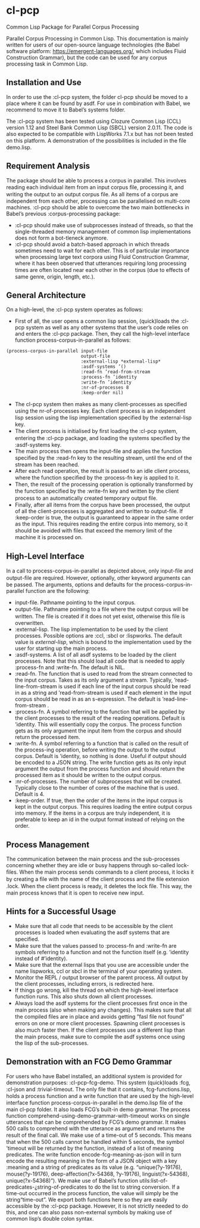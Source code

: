 # cl-pcp
Common Lisp Package for Parallel Corpus Processing

Parallel Corpus Processing in Common Lisp. This documentation is mainly written for users of our open-source language technologies (the Babel software platform: https://emergent-languages.org/, which includes Fluid Construction Grammar), but the code can be used for any corpus processing task in Common Lisp.

## Installation and Use

In order to use the :cl-pcp system, the folder cl-pcp should be moved to a place where it can be found by asdf. For use in combination with Babel, we recommend to move it to Babel’s systems folder.

The :cl-pcp system has been tested using Clozure Common Lisp (CCL) version 1.12 and Steel Bank Common Lisp (SBCL) version 2.0.11. The code is also expected to be compatible with LispWorks 7.1.x but has not been tested on this platform.
A demonstration of the possibilities is included in the ﬁle demo.lisp.

## Requirement Analysis

The package should be able to process a corpus in parallel. This involves reading each individual item from an input corpus ﬁle, processing it, and writing the output to an output corpus ﬁle. As all items of a corpus are independent from each other, processing can be parallelised on multi-core machines.
:cl-pcp should be able to overcome the two main bottlenecks in Babel’s previous :corpus-processing package:

* :cl-pcp should make use of subprocesses instead of threads, so that the single-threaded memory management of common lisp implementations does not form a bot-tleneck anymore.
* :cl-pcp should avoid a batch-based approach in which threads sometimes need to wait for each other. This is of particular importance when processing large text corpora using Fluid Construction Grammar, where it has been observed that utterances requiring long processing times are often located near each other in the corpus (due to eﬀects of same genre, origin, length, etc.).

## General Architecture

On a high-level, the :cl-pcp system operates as follows:

* First of all, the user opens a common lisp session, (quick)loads the :cl-pcp system as well as any other systems that the user’s code relies on and enters the :cl-pcp package. Then, they call the high-level interface function process-corpus-in-parallel as follows:

````
(process-corpus-in-parallel input-file
                            output-file
                            :external-lisp *external-lisp* 
                            :asdf-systems ’()
                            :read-fn ’read-from-stream 
                            :process-fn ’identity 
                            :write-fn ’identity 
                            :nr-of-processes 8 
                            :keep-order nil)
````

* The cl-pcp system then makes as many client-processes as speciﬁed using the nr-of-processes key. Each client process is an independent lisp session using the lisp implementation speciﬁed by the :external-lisp key.
* The client process is initialised by ﬁrst loading the :cl-pcp system, entering the :cl-pcp package, and loading the systems speciﬁed by the :asdf-systems key.
* The main process then opens the input-file and applies the function speciﬁed by the :read-fn key to the resulting stream, until the end of the stream has been reached.
* After each read operation, the result is passed to an idle client process, where the function speciﬁed by the :process-fn key is applied to it.
* Then, the result of the processing operation is optionally transformed by the function speciﬁed by the :write-fn key and written by the client process to an automatically created temporary output ﬁle.
* Finally, after all items from the corpus have been processed, the output of all the client-processes is aggregated and written to output-file. If :keep-order is true, the output is guaranteed to appear in the same order as the input. This requires reading the entire corpus into memory, so it should be avoided with ﬁles that exceed the memory limit of the machine it is processed on.

## High-Level Interface

In a call to process-corpus-in-parallel as depicted above, only input-ﬁle and output-ﬁle are required. However, optionally, other keyword arguments can be passed. The arguments, options and defaults for the process-corpus-in-parallel function are the following:
* input-file. Pathname pointing to the input corpus.
* output-file. Pathname pointing to a ﬁle where the output corpus will be written. The ﬁle is created if it does not yet exist, otherwise this ﬁle is overwritten.
* :external-lisp. The lisp implementation to be used by the client processes. Possible options are :ccl, :sbcl or :lispworks. The default value is *external-lisp*, which is bound to the implementation used by the user for starting up the main process.
* :asdf-systems. A list of all asdf systems to be loaded by the client processes. Note that this should load all code that is needed to apply :process-fn and :write-fn. The default is NIL.
* :read-fn. The function that is used to read from the stream connected to the input corpus. Takes as its only argument a stream. Typically, ’read-line-from-stream is used if each line of the input corpus should be read in as a string and ’read-from-stream is used if each element in the input corpus should be read in as an s-expression. The default is ’read-line-from-stream .
* :process-fn. A symbol referring to the function that will be applied by the client processes to the result of the reading operations. Default is ’identity. This will essentially copy the corpus. The process function gets as its only argument the input item from the corpus and should return the processed item.
* :write-fn. A symbol referring to a function that is called on the result of the process-ing operation, before writing the output to the output corpus. Default is ’identity, so nothing is done. Useful if output should be encoded to a JSON string. The write function gets as its only input argument the output from the process function and should return the processed item as it should be written to the output corpus.
* :nr-of-processes. The number of subprocesses that will be created. Typically close to the number of cores of the machine that is used. Default is 4.
* :keep-order. If true, then the order of the items in the input corpus is kept in the output corpus. This requires loading the entire output corpus into memory. If the items in a corpus are truly independent, it is preferable to keep an id in the output format instead of relying on the order.

## Process Management

The communication between the main process and the sub-processes concerning whether they are idle or busy happens through so-called lock-ﬁles. When the main process sends commands to a client process, it locks it by creating a ﬁle with the name of the client process and the ﬁle extension .lock. When the client process is ready, it deletes the lock ﬁle. This way, the main process knows that it is open to receive new input.

## Hints for a Successful Usage

* Make sure that all code that needs to be accessible by the client processes is loaded when evaluating the asdf systems that are speciﬁed.
* Make sure that the values passed to :process-fn and :write-fn are symbols referring to a function and not the function itself (e.g. ’identity instead of #’identity).
* Make sure that the external lisps that you use are accessible under the name lispworks, ccl or sbcl in the terminal of your operating system.
* Monitor the REPL / output browser of the parent process. All output by the client processes, including errors, is redirected here.
* If things go wrong, kill the thread on which the high-level interface function runs. This also shuts down all client processes.
* Always load the asdf systems for the client processes ﬁrst once in the main process (also when making any changes). This makes sure that all the compiled ﬁles are in place and avoids getting ”fasl ﬁle not found” errors on one or more client processes. Spawning client processes is also much faster then. If the client processes use a diﬀerent lisp than the main process, make sure to compile the asdf systems once using the lisp of the sub-processes.

## Demonstration with an FCG Demo Grammar

For users who have Babel installed, an additional system is provided for demonstration purposes: :cl-pcp-fcg-demo. This system (quick)loads :fcg, :cl-json and :trivial-timeout. The only ﬁle that it contains, fcg-functions.lisp, holds a process function and a write function that are used by the high-level interface function process-corpus-in-parallel in the demo.lisp ﬁle of the main cl-pcp folder. It also loads FCG’s built-in demo grammar.
The process function comprehend-using-demo-grammar-with-timeout works on single utterances that can be comprehended by FCG’s demo grammar. It makes 500 calls to comprehend with the utterance as argument and returns the result of the ﬁnal call. We make use of a time-out of 5 seconds. This means that when the 500 calls cannot be handled within 5 seconds, the symbol ’timeout will be returned by the function, instead of a list of meaning predicates.
The write function encode-fcg-meaning-as-json will in turn encode the resulting meaning in the form of a JSON object with a key :meaning and a string of predicates as its value (e.g. “unique(?y-19176), mouse(?y-19176), deep-aﬀection(?x-54368, ?y-19176), linguist(?x-54368), unique(?x-54368)”). We make use of Babel’s function utils:list-of-predicates-¿string-of-predicates to do the list to string conversion. If a time-out occurred in the process function, the value will simply be the string“time-out”.
We export both functions here so they are easily accessible by the :cl-pcp package. However, it is not strictly needed to do this, and one can also pass non-external symbols by making use of common lisp’s double colon syntax.
